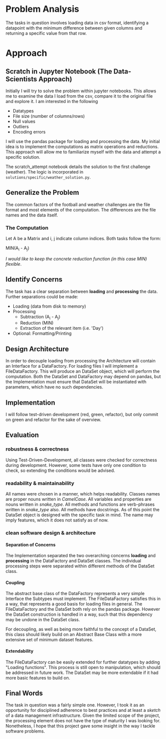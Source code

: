 # Problem Analysis
The tasks in question involves loading data in csv format, identifying a datapoint with the minimum difference between given columns and returning a specific value from that row. 

# Approach
## Scratch in Jupyter Notebook (The Data-Scientists Approach)
Initially I will try to solve the problem within jupyter notebooks. 
This allows me to examine the data I load from the csv, compare it to the original file and explore it. I am interested in the following
- Datatypes
- File size (number of columns/rows)
- Null values
- Outliers
- Encoding errors

I will use the pandas package for loading and processing the data. My initial idea is to implement the computations as 
matrix operations and reductions. 
This approach will allow me to familiarize myself with the data and attempt a specific solution.

The scratch_attempt notebook details the solution to the first challenge (weather). The logic is incorporated in 
`solutions/specific/weather_solution.py`.
## Generalize the Problem
The common factors of the football and weather challenges are the file format and most elements of the computation.
The differences are the file names and the data itself.
### The Computation
Let A be a Matrix and i, j indicate column indices. Both tasks follow the form:

MIN(A<sub>i</sub> - A<sub>j</sub>)

_I would like to keep the concrete reduction function (in this case MIN) flexible_.
## Identify Concerns
The task has a clear separation between **loading** and **processing** the data. Further separations could be made:
- Loading (data from disk to memory)
- Processing 
    - Subtraction (A<sub>i</sub> - A<sub>j</sub>) 
    - Reduction (MIN)
    - Extraction of the relevant item (i.e. 'Day')
- Optional: Formatting/Printing
## Design Architecture
In order to decouple loading from processing the Architecture will contain an Interface for a DataFactory.
For loading files I will implement a FileDataFactory. This will produce an DataSet object, which will perform the 
computation. Both the DataSet and DataFactory may depend on pandas, but the Implementation must ensure that DataSet will 
be instantiated with parameters, which have no such dependencies. 
## Implementation
I will follow test-driven development (red, green, refactor), but only commit on green and refactor for the sake of overview.
## Evaluation
### robustness & correctness
Using Test-Driven-Development, all classes were checked for correctness during development. However, some tests
have only one condition to check, so extending the conditions would be advised. 
### readability & maintainability
All names were chosen in a manner, which helps readability. Classes names are proper nouns written in _CamelCase_.
All variables and properties are nouns written in _snake_type_. All methods and functions are verb-phrases written in
_snake_type_ also. All methods have docstrings.
As of this point the DataSet object is designed with the specific task in mind. The name may
imply features, which it does not satisfy as of now.
### clean software design & architecture
#### Separation of Concerns
The Implementation separated the two overarching concerns **loading** and **processing** in the DataFactory and 
DataSet classes.
The individual processing steps were separated within different methods of the DataSet class.
#### Coupling
The abstract base class of the DataFactory represents a very simple Interface the Subtypes must implement. 
The FileDataFactory satisfies this in a way, that represents a good basis for loading files in general.
The FileDataFactory and the DataSet both rely on the pandas package. However the DataSet construction is handled in a way,
such that this dependency may be undone in the DataSet class.

For decoupling, as well as being more faithful to the concept of a DataSet, this class should likely build
on an Abstract Base Class with a more extensive set of minimum dataset features.

#### Extendability
The FileDataFactory can be easily extended for further datatypes by adding "Loading functions". This process is still open
to manipulation, which should be addressed in future work. The DataSet may be more
extendable if it had more basic features to build on.

## Final Words
The task in question was a fairly simple one. However, I took it as an opportunity for disciplined adherence to best 
practices and at least a _sketch_ of a data management infrastructure. Given the  limited scope of the project,
the processing element does not have the type of maturity I was looking for. Nonetheless, I hope that 
this project gave some insight in the way I tackle software problems.  
